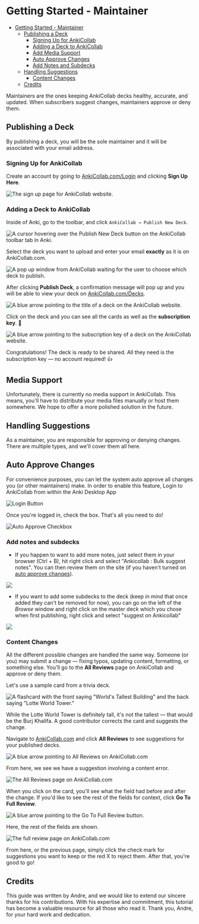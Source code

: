 # Getting Started - Maintainer

- [Getting Started - Maintainer](#getting-started---maintainer)
  - [Publishing a Deck](#publishing-a-deck)
    - [Signing Up for AnkiCollab](#signing-up-for-ankicollab)
    - [Adding a Deck to AnkiCollab](#adding-a-deck-to-ankicollab)
    - [Add Media Support](#media-support)
    - [Auto Approve Changes](#auto-approve-changes)
    - [Add Notes and Subdecks](#add-notes-and-subdecks)
  - [Handling Suggestions](#handling-suggestions)
    - [Content Changes](#content-changes)
  - [Credits](#credits)

Maintainers are the ones keeping AnkiCollab decks healthy, accurate, and updated. When subscribers suggest changes, maintainers approve or deny them.

## Publishing a Deck

By publishing a deck, you will be the sole maintainer and it will be associated with your email address.

### Signing Up for AnkiCollab

Create an account by going to [AnkiCollab.com/Login](https://www.ankicollab.com/login) and clicking **Sign Up Here**.

![The sign up page for AnkiCollab website.](https://i.imgur.com/z4I11Wm.png)

### Adding a Deck to AnkiCollab

Inside of Anki, go to the toolbar, and click `AnkiCollab → Publish New Deck`.

![A cursor hovering over the Publish New Deck button on the AnkiCollab toolbar tab in Anki.](https://i.imgur.com/jtIWABO.png)

Select the deck you want to upload and enter your email **exactly** as it is on AnkiCollab.com.

![A pop up window from AnkiCollab waiting for the user to choose which deck to publish.](https://i.imgur.com/Q8IaYmu.png)

After clicking **Publish Deck**, a confirmation message will pop up and you will be able to view your deck on [AnkiCollab.com/Decks](https://www.ankicollab.com/decks).

![A blue arrow pointing to the title of a deck on the AnkiCollab website.](https://i.imgur.com/9NjMnVf.png)

Click on the deck and you can see all the cards as well as the **subscription key**. 🔑

![A blue arrow pointing to the subscription key of a deck on the AnkiCollab website.](https://i.imgur.com/jDP2QuQ.png)

Congratulations! The deck is ready to be shared. All they need is the subscription key — no account required! 👍

## Media Support

Unfortunately, there is currently no media support in AnkiCollab. This means, you'll have to distribute your media files manually or host them somewhere. We hope to offer a more polished solution in the future.

## Handling Suggestions

As a maintainer, you are responsible for approving or denying changes. There are multiple types, and we'll cover them all here.

## Auto Approve Changes

For convenience purposes, you can let the system auto approve all changes you (or other maintainers) make. In order to enable this feature, Login to AnkiCollab from within the Anki Desktop App

![Login Button](https://i.imgur.com/Prl6Pqo.png)

Once you're logged in, check the box. That's all you need to do!

![Auto Approve Checkbox](https://i.imgur.com/IkRpkgi.png)

### Add notes and subdecks
- If you happen to want to add more notes, just select them in your browser (Ctrl + B), hit right click and select "Ankicollab : Bulk suggest notes". You can then review them on the site (if you haven't turned on [auto approve changes](#auto-approve-changes)).

![](https://i.imgur.com/tV2tOga.png)
- If you want to add some subdecks to the deck (keep in mind that once added they can't be removed for now), you can go on the left of the *Browse* window and right click on the master deck which you chose when first publishing, right click and select "suggest on Ankicollab"

![](https://i.imgur.com/zLCt3xV.png)

### Content Changes

All the different possible changes are handled the same way. Someone (or you) may submit a change — fixing typos, updating content, formatting, or something else. You'll go to the **All Reviews** page on AnkiCollab and approve or deny them.

Let's use a sample card from a trivia deck.

![A flashcard with the front saying "World's Tallest Building" and the back saying "Lotte World Tower."](https://i.imgur.com/JxQGgx5.png)

While the Lotte World Tower is definitely tall, it's not the tallest — that would be the Burj Khalifa. A good contributor corrects the card and suggests the change.

Navigate to [AnkiCollab.com](https://ankicollab.com/) and click **All Reviews** to see suggestions for your published decks.

![A blue arrow pointing to All Reviews on AnkiCollab.com](https://i.imgur.com/wTTUTpV.png)

From here, we see we have a suggestion involving a content error.

![The All Reviews page on AnkiCollab.com](https://i.imgur.com/hWeodp4.png)

When you click on the card, you'll see what the field had before and after the change. If you'd like to see the rest of the fields for context, click **Go To Full Review**.

![A blue arrow pointing to the Go To Full Review button.](https://i.imgur.com/hz45hrb.png)

Here, the rest of the fields are shown.

![The full review page on AnkiCollab.com](https://i.imgur.com/Ij62zmY.png)

From here, or the previous page, simply click the check mark for suggestions you want to keep or the red X to reject them. After that, you're good to go!

## Credits

This guide was written by Andre, and we would like to extend our sincere thanks for his contributions. With his expertise and commitment, this tutorial has become a valuable resource for all those who read it. Thank you, Andre, for your hard work and dedication.
